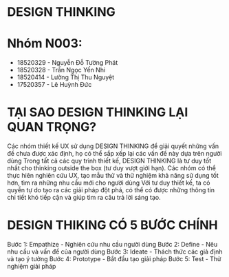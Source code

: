 # DESIGN THINKING

# Nhóm N003:
- 18520329 - Nguyễn Đỗ Tường Phát
- 18520328 - Trần Ngọc Yến Nhi
- 18520414 - Lường Thị Thu Nguyệt
- 17520357 - Lê Huỳnh Đức

# TẠI SAO DESIGN THINKING LẠI QUAN TRỌNG?

Các nhóm thiết kế UX sử dụng DESIGN THINKING để giải quyết những vấn đề chưa được xác định, họ có thể sắp xếp lại các vấn đề này dựa trên người dùng
Trong tất cả các quy trình thiết kế, DESIGN THINKING là tư duy tốt nhất cho thinking outside the box (tư duy vượt giới hạn). Các nhóm có thể thực hiên nghiên cứu UX, tạo mẫu thử và thử nghiệm khả năng sử dụng tốt hơn, tìm ra những nhu cầu mới cho người dùng
Với tư duy thiết kế, ta có quyền tự do tạo ra các giải pháp đột phá, có thể có được những thông tin chi tiết khó tiếp cận và giúp tìm ra câu trả lời sáng tạo.

# DESIGN THIKING CÓ 5 BƯỚC CHÍNH

Bước 1: Empathize - Nghiên cứu nhu cầu người dùng
Bước 2: Define - Nêu nhu cầu và vấn đề của người dùng
Bước 3: Ideate - Thách thức các giả định và tạo ý tưởng
Bước 4: Prototype - Bắt đầu tạo giải pháp
Bước 5: Test - Thử nghiệm giải pháp